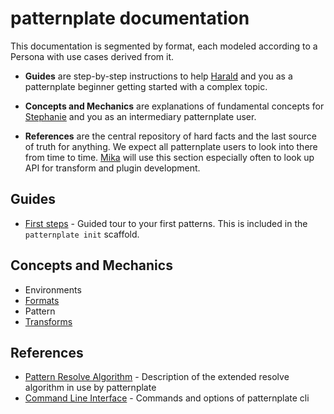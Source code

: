 # patternplate documentation

This documentation is segmented by format, each modeled according to a Persona with use cases derived from it.

*  **Guides** are step-by-step instructions to help [Harald](./personae/harald.md) and you as a patternplate beginner getting started with a complex topic.

*  **Concepts and Mechanics** are explanations of fundamental concepts for [Stephanie](./personae/stephanie.md) and you as an intermediary patternplate user.

*  **References** are the central repository of hard facts and the last source of truth for anything. We expect all patternplate users to look into there from time to time. [Mika](./personae/mika.md) will use this section especially often to look up API for transform and plugin development.

## Guides

*  [First steps](./first-steps.md) - Guided tour to your first patterns.
This is included in the `patternplate init` scaffold.


## Concepts and Mechanics

*  Environments
*  [Formats](./formats.md)
*  Pattern
*  [Transforms](./transforms.md)

## References

*  [Pattern Resolve Algorithm](./pattern-resolve-algorithm.md) - Description of the extended resolve algorithm in use by patternplate
*  [Command Line Interface](./cli.md) - Commands and options of patternplate cli
